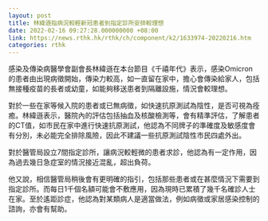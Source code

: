 ```yaml
---
layout: post
title: 林緯遜指病況較輕新冠患者到指定診所安排較理想
date: 2022-02-16 09:27:28.000000000 +08:00
link: https://news.rthk.hk/rthk/ch/component/k2/1633974-20220216.htm
categories: rthk
---
```


感染及傳染病醫學會副會長林緯遜在本台節目《千禧年代》表示，感染Omicron的患者由出現病徵開始，傳染力較高，如一直留在家中，擔心會傳染給家人，包括無接種疫苗的長者或幼童，如能夠移送患者到隔離設施，情況會較理想。

對於一些在家等候入院的患者或已無病徵，如快速抗原測試為陰性，是否可視為痊癒。林緯遜表示，醫院內的評估包括抽血及核酸檢測等，會有精準評估，了解患者的CT值，如市民在家中進行快速抗原測試，他認為不同牌子的準確度及敏感度會有分別，未必能完全排除風險，因此不建議一些抗原測試陰性市民四處外出。

對於醫管局設立7間指定診所，讓病況較輕微的患者求診，他認為有一定作用，因為過去幾日急症室的情況接近混亂，超出負荷。

他又說，相信醫管局稍後會有更明確的指引，包括那些患者或在甚麼情況下需要到指定診所。而每日1千個名額可能會不敷應用，因為現時已累積了幾千名確診人士在家。至於遙距診症，他認為對某類病人是適當做法，例如病徵或家居感染控制的諮詢，亦會有幫助。
